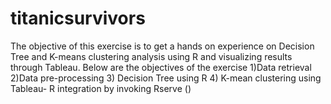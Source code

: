# titanicsurvivors

The objective of this exercise is to get a hands on experience on Decision Tree and K-means clustering analysis using R and visualizing results through Tableau. Below are the objectives of the exercise 1)Data retrieval 2)Data pre-processing 3) Decision Tree using R 4) K-mean clustering using Tableau- R integration by invoking Rserve ()
